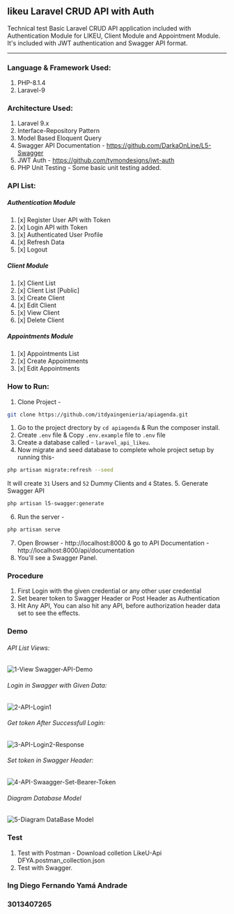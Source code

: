 ## likeu Laravel CRUD API with Auth
Technical test Basic Laravel CRUD API application included with Authentication Module for LIKEU, Client Module and Appointment Module. It's included with JWT authentication and Swagger API format.

----

### Language & Framework Used:
1. PHP-8.1.4
1. Laravel-9

### Architecture Used:
1. Laravel 9.x
1. Interface-Repository Pattern
1. Model Based Eloquent Query
1. Swagger API Documentation - https://github.com/DarkaOnLine/L5-Swagger
1. JWT Auth - https://github.com/tymondesigns/jwt-auth
1. PHP Unit Testing - Some basic unit testing added.

### API List:
##### Authentication Module
1. [x] Register User API with Token
1. [x] Login API with Token
1. [x] Authenticated User Profile
1. [x] Refresh Data
1. [x] Logout

##### Client Module
1. [x] Client List
1. [x] Client List [Public]
1. [x] Create Client
1. [x] Edit Client
1. [x] View Client
1. [x] Delete Client

##### Appointments Module
1. [x] Appointments List
1. [x] Create Appointments
1. [x] Edit Appointments


### How to Run:
1. Clone Project - 

```bash
git clone https://github.com/itdyaingenieria/apiagenda.git
```
1. Go to the project drectory by `cd apiagenda` & Run the composer install.
2. Create `.env` file & Copy `.env.example` file to `.env` file
3. Create a database called - `laravel_api_likeu`.
4. Now migrate and seed database to complete whole project setup by running this-
``` bash
php artisan migrate:refresh --seed
```
It will create `31` Users and `52` Dummy Clients and `4`  States.
5. Generate Swagger API
``` bash
php artisan l5-swagger:generate
```
6. Run the server -
``` bash
php artisan serve
```
7. Open Browser -
http://localhost:8000 & go to API Documentation -
http://localhost:8000/api/documentation
8. You'll see a Swagger Panel.


### Procedure
1. First Login with the given credential or any other user credential
1. Set bearer token to Swagger Header or Post Header as Authentication
1. Hit Any API, You can also hit any API, before authorization header data set to see the effects.


### Demo 

###### API List Views:
<img src="https://ibb.co/XpqWByf" alt="1-View Swagger-API-Demo" border="0">

###### Login in Swagger with Given Data:
<img src="https://ibb.co/L9H6FMp" alt="2-API-Login1" border="0">


###### Get token After Successfull Login:
<img src="https://ibb.co/FBHFSqC" alt="3-API-Login2-Response" border="0">

###### Set token in Swagger Header:
<img src="https://ibb.co/f2p40rc" alt="4-API-Swaagger-Set-Bearer-Token" border="0">

###### Diagram Database Model
<img src="https://ibb.co/ypc7rkL" alt="5-Diagram DataBase Model" border="0">


### Test
1. Test with Postman - Download colletion LikeU-Api DFYA.postman_collection.json
1. Test with Swagger.



### Ing Diego Fernando Yamá Andrade
### 3013407265
